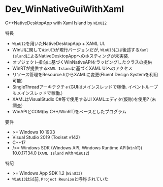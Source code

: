 # Dev_WinNativeGuiWithXaml
C++NativeDesktopApp with Xaml Island by `WinUI2`

特長
+ `WinUI2`を用いたNativeDesktopApp + XAML UI. 
+ WinUIに関して`WinUI3`が現行バージョンだが, `WinUI3`には後述する`Xaml Island`によるNativeDesktopAppへのホスティングが未実装.
+ オブジェクト指向に基づくWinNativeAPIをラッピングしたクラスの提供
+ WinRTが提供する`XAML Island`に基づくXAML UIへのアクセス
+ リソース管理をResource.hからXAMLに変更(Fluent Design Systemを利用可能)
+ SingleThreadアーキテクチャ(GUIはメインスレッドで稼働. イベントループもメインスレッドで稼働.)
+ XAMLはVisualStudio C#等で使用するUI XAMLエディタ(仮称)を使用? (未調査)
+ WinAPIとCOM(by C++/WinRT)をベースとしたプログラム

要件
+ \>= Windows 10 1903
+ Visual Studio 2019 (Toolset v142)
+ C++17
+ />= Windows SDK (Windows API, Windows Runtime API(`WinRT`)) 10.0.17134.0 (`XAML Island` with `WinUI2`)

特記
+ \>= Windows App SDK 1.2 (`WinUI3`)
+ `WinUI3`は以前, `Project Reunion`と呼称されていた



